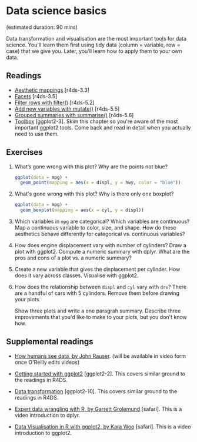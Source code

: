 # Data science basics
(estimated duration: 90 mins)

Data transformation and visualisation are the most important tools for data
science. You'll learn them first using tidy data (column = variable, row =
case) that we give you. Later, you'll learn how to apply them to your own data.

## Readings

  * [Aesthetic mappings](http://r4ds.had.co.nz/data-visualisation.html#aesthetic-mappings) [r4ds-3.3]
  * [Facets](http://r4ds.had.co.nz/data-visualisation.html#facets) [r4ds-3.5]
  * [Filter rows with filter()](http://r4ds.had.co.nz/transform.html#filter-rows-with-filter) [r4ds-5.2]
  * [Add new variables with mutate()](http://r4ds.had.co.nz/transform.html#add-new-variables-with-mutate) [r4ds-5.5]
  * [Grouped summaries with summarise()](http://r4ds.had.co.nz/transform.html#grouped-summaries-with-summarise) [r4ds-5.6]
  * [Toolbox](http://link.springer.com.ezproxy.stanford.edu/chapter/10.1007/978-3-319-24277-4_3) [ggplot2-3].
    Skim this chapter so you're aware of the most important ggplot2 tools. Come
    back and read in detail when you actually need to use them.


## Exercises

1.  What’s gone wrong with this plot? Why are the points not blue?
    
    ```R
    ggplot(data = mpg) +
      geom_point(mapping = aes(x = displ, y = hwy, color = "blue"))
    ```
    
1.  What's gone wrong with this plot? Why is there only one boxplot?
    
    ```R
    ggplot(data = mpg) +
      geom_boxplot(mapping = aes(x = cyl, y = displ))
    ```
    
1.  Which variables in `mpg` are categorical? Which variables are continuous?
    Map a continuous variable to color, size, and shape. How do these
    aesthetics behave differently for categorical vs. continuous variables?
    
1.  How does engine displacement vary with number of cylinders?
    Draw a plot with ggplot2. Compute a numeric summary with dplyr.
    What are the pros and cons of a plot vs. a numeric summary?
    
1.  Create a new variable that gives the displacement per cylinder.
    How does it vary across classes. Visualise with ggplot2.
    
1.  How does the relationship between `displ` and `cyl` vary with `drv`?
    There are a handful of cars with 5 cylinders. Remove them before drawing
    your plots.
    
    Show three plots and write a one paragrah summary. Describe three
    improvements that you'd like to make to your plots, but you don't know how.
    

## Supplemental readings

  * [How humans see data, by John Rauser](http://www.slideshare.net/JohnRauser/how-humans-see-data).
    (will be available in video form once O'Reilly edits videos)

  * [Getting started with ggplot2](http://link.springer.com.ezproxy.stanford.edu/chapter/10.1007/978-3-319-24277-4_2) [ggplot2-2].
    This covers similar ground to the readings in R4DS.

  * [Data transformation](http://link.springer.com.ezproxy.stanford.edu/chapter/10.1007/978-3-319-24277-4_10) [ggplot2-10].
    This covers similar ground to the readings in R4DS.

  * [Expert data wrangling with R, by Garrett Grolemund](http://proquest.safaribooksonline.com.ezproxy.stanford.eduvideo/programming/r/9781491917046) [safari].
    This is a video introduction to dplyr.

  * [Data Visualisation in R with ggplot2, by Kara Woo](http://proquest.safaribooksonline.com.ezproxy.stanford.eduvideo/programming/r/9781491963661) [safari].
    This is a video introduction to ggplot2.



